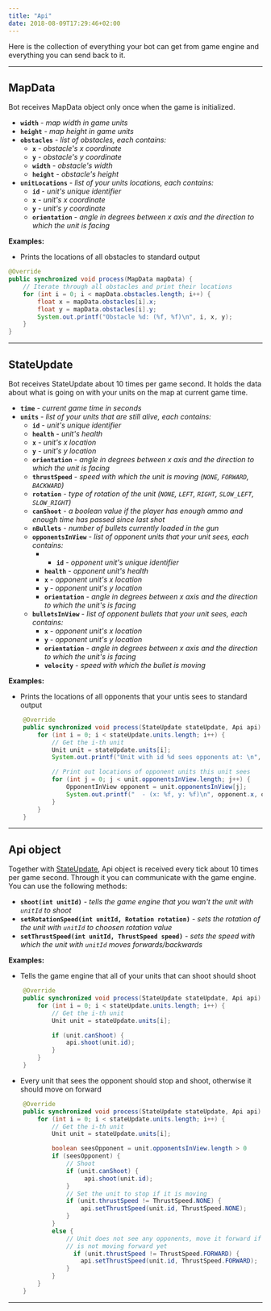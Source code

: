 ```yaml
---
title: "Api"
date: 2018-08-09T17:29:46+02:00
---
```


Here is the collection of everything your bot can get from game engine and everything you can send back to it.

---

## MapData

Bot receives MapData object only once when the game is initialized.

* **```width```** - *map width in game units*
* **```height```** - *map height in game units*
* **```obstacles```** - *list of obstacles, each contains:*
    * **```x```** - *obstacle's x coordinate*
    * **```y```** - *obstacle's y coordinate*
    * **```width```** - *obstacle's width*
    * **```height```** - *obstacle's height*
* **```unitLocations```** - *list of your units locations, each contains:*
    * **```id```** - *unit's unique identifier*
    * **```x```** - *unit's x coordinate*
    * **```y```** - *unit's y coordinate*
    * **```orientation```** - *angle in degrees between x axis and the direction to which the unit is facing*

**Examples:**  

 * Prints the locations of all obstacles to standard output

```java
@Override
public synchronized void process(MapData mapData) {
    // Iterate through all obstacles and print their locations
    for (int i = 0; i < mapData.obstacles.length; i++) {
        float x = mapData.obstacles[i].x;
        float y = mapData.obstacles[i].y;
        System.out.printf("Obstacle %d: (%f, %f)\n", i, x, y);
    }    
}
```

---

## StateUpdate

Bot receives StateUpdate about 10 times per game second. It holds the data about what is going on with your units on the map at current game time.

* **```time```** - *current game time in seconds*
* **```units```** - *list of your units that are still alive, each contains:*
    * **```id```** - *unit's unique identifier*
    * **```health```** - *unit's health*
    * **```x```** - *unit's x location*
    * **```y```** - *unit's y location*
    * **```orientation```** - *angle in degrees between x axis and the direction to which the unit is facing*
    * **```thrustSpeed```** - *speed with which the unit is moving (```NONE```, ```FORWARD```, ```BACKWARD```)*
    * **```rotation```** - *type of rotation of the unit (```NONE```, ```LEFT```, ```RIGHT```, ```SLOW_LEFT```, ```SLOW_RIGHT```)*
    * **```canShoot```** - *a boolean value if the player has enough ammo and enough time has passed since last shot*
    * **```nBullets```** - *number of bullets currently loaded in the gun*
    * **```opponentsInView```** - *list of opponent units that your unit sees, each contains:*
        * * **```id```** - *opponent unit's unique identifier*
        * **```health```** - *opponent unit's health*
        * **```x```** - *opponent unit's x location*
        * **```y```** - *opponent unit's y location*
        * **```orientation```** - *angle in degrees between x axis and the direction to which the unit's is facing*
    * **```bulletsInView```** - *list of opponent bullets that your unit sees, each contains:*
        * **```x```** - *opponent unit's x location*
        * **```y```** - *opponent unit's y location*
        * **```orientation```** - *angle in degrees between x axis and the direction to which the unit's is facing*
        * **```velocity```** - *speed with which the bullet is moving*

**Examples:**  

 * Prints the locations of all opponents that your untis sees to standard output

```java
    @Override
    public synchronized void process(StateUpdate stateUpdate, Api api) {
        for (int i = 0; i < stateUpdate.units.length; i++) {
            // Get the i-th unit
            Unit unit = stateUpdate.units[i];
            System.out.printf("Unit with id %d sees opponents at: \n", unit.id);

            // Print out locations of opponent units this unit sees
            for (int j = 0; j < unit.opponentsInView.length; j++) {
                OpponentInView opponent = unit.opponentsInView[j];
                System.out.printf("  - (x: %f, y: %f)\n", opponent.x, opponent.y);
            }
        }
    }
```

---

## Api object

Together with [StateUpdate](/api/#stateupdate), Api object is received every tick about 10 times per game second. Through it you can communicate with the game engine. You can use the following methods:

* **```shoot(int unitId)```** - *tells the game engine that you wan't the unit with ```unitId``` to shoot*
* **```setRotationSpeed(int unitId, Rotation rotation)```** - *sets the rotation of the unit with ```unitId``` to choosen rotation value*
* **```setThrustSpeed(int unitId, ThrustSpeed speed)```** - *sets the speed with which the unit with ```unitId``` moves forwards/backwards*

**Examples:**  

 * Tells the game engine that all of your units that can shoot should shoot


```java
    @Override
    public synchronized void process(StateUpdate stateUpdate, Api api) {
        for (int i = 0; i < stateUpdate.units.length; i++) {
            // Get the i-th unit
            Unit unit = stateUpdate.units[i];

            if (unit.canShoot) {
                api.shoot(unit.id);
            }
        }
    }
```

 * Every unit that sees the opponent should stop and shoot, otherwise it should move on forward

```java
    @Override
    public synchronized void process(StateUpdate stateUpdate, Api api) {
        for (int i = 0; i < stateUpdate.units.length; i++) {
            // Get the i-th unit
            Unit unit = stateUpdate.units[i];

            boolean seesOpponent = unit.opponentsInView.length > 0
            if (seesOpponent) {
                // Shoot
                if (unit.canShoot) {
                     api.shoot(unit.id);
                }
                // Set the unit to stop if it is moving
                if (unit.thrustSpeed != ThrustSpeed.NONE) {
                    api.setThrustSpeed(unit.id, ThrustSpeed.NONE);
                }
            } 
            else {
                // Unit does not see any opponents, move it forward if it
                // is not moving forward yet
                  if (unit.thrustSpeed != ThrustSpeed.FORWARD) {
                    api.setThrustSpeed(unit.id, ThrustSpeed.FORWARD);
                }
            }
        }
    }
```

---
